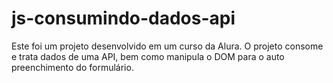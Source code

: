 # js-consumindo-dados-api
Este foi um projeto desenvolvido em um curso da Alura. O projeto consome e trata dados de uma API, bem como manipula o DOM para o auto preenchimento do formulário.

